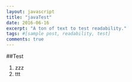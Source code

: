 ```yaml
---
layout: javascript
title: "javaTest"
date: 2016-06-16
excerpt: "A ton of text to test readability."
tags: #[sample post, readability, test]
comments: true
---
```



##Test
  1. zzz
  2. ttt
